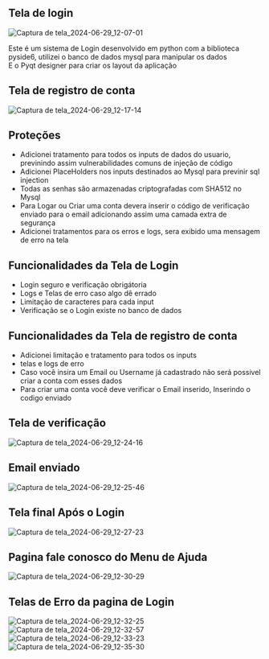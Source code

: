 ## Tela de login 
![Captura de tela_2024-06-29_12-07-01](https://github.com/Brayandev0/Pagina-de-logins-criptografados/assets/84828739/b97b589b-f468-4a99-98ce-e10d62305e9d)

Este é um sistema de Login desenvolvido em python com a biblioteca pyside6, utilizei o banco de dados mysql para manipular os dados  
E o Pyqt designer para criar os layout da aplicação 

## Tela de registro de conta 
![Captura de tela_2024-06-29_12-17-14](https://github.com/Brayandev0/Pagina-de-logins-criptografados/assets/84828739/b99236a0-43ae-468b-9650-9686dd059c24)

## Proteções

- Adicionei tratamento para todos os inputs de dados do usuario, previnindo assim vulnerabilidades comuns de injeção de código
- Adicionei PlaceHolders nos inputs destinados ao Mysql para previnir sql injection
- Todas as senhas são armazenadas criptografadas com SHA512 no Mysql
- Para Logar ou Criar uma conta devera inserir o código de verificação enviado para o email adicionando assim uma camada extra de segurança
- Adicionei tratamentos para os erros e logs, sera exibido uma mensagem de erro na tela

## Funcionalidades da Tela de Login 
- Login seguro e verificação obrigátoria 
- Logs e Telas de erro caso algo dê errado
- Limitação de caracteres para cada input
- Verificação se o Login existe no banco de dados

## Funcionalidades da Tela de registro de conta 
- Adicionei limitação e tratamento para todos os inputs
- telas e logs de erro
- Caso você insira um Email ou Username já cadastrado não será possivel criar a conta com esses dados
- Para criar uma conta você deve verificar o Email inserido, Inserindo o codigo enviado

## Tela de verificação 
![Captura de tela_2024-06-29_12-24-16](https://github.com/Brayandev0/Pagina-de-logins-criptografados/assets/84828739/3424caed-831a-41f9-8ddc-55ee832e44ea)

## Email enviado 
![Captura de tela_2024-06-29_12-25-46](https://github.com/Brayandev0/Pagina-de-logins-criptografados/assets/84828739/375276e3-841e-442e-8fd7-bf22906a2b80)

## Tela final Após o Login 
![Captura de tela_2024-06-29_12-27-23](https://github.com/Brayandev0/Pagina-de-logins-criptografados/assets/84828739/a0b26ac1-1319-470c-a8a9-f136f031d024)

## Pagina fale conosco do Menu de Ajuda
![Captura de tela_2024-06-29_12-30-29](https://github.com/Brayandev0/Pagina-de-logins-criptografados/assets/84828739/b722df86-d9eb-430a-94d2-7083fb209770)

## Telas de Erro da pagina de Login 
![Captura de tela_2024-06-29_12-32-25](https://github.com/Brayandev0/Pagina-de-logins-criptografados/assets/84828739/0aa72b7d-595f-42df-a0e8-46410b1b982b)
![Captura de tela_2024-06-29_12-32-57](https://github.com/Brayandev0/Pagina-de-logins-criptografados/assets/84828739/79aabbc4-abbe-47ce-9195-db2a58d4e9da)
![Captura de tela_2024-06-29_12-33-23](https://github.com/Brayandev0/Pagina-de-logins-criptografados/assets/84828739/f81db7d7-b60d-4c39-b628-243ef4566abc)
![Captura de tela_2024-06-29_12-35-30](https://github.com/Brayandev0/Pagina-de-logins-criptografados/assets/84828739/eece4de7-f6a1-4f58-9158-b78655d8801e)

